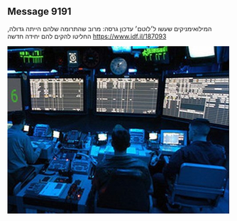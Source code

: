 ## Message 9191

המילואימניקים שעשו ל׳לוטם׳ עדכון גרסה:
מרוב שהתרומה שלהם הייתה גדולה, החליטו להקים להם יחידה חדשה
https://www.idf.il/187093

![Photo](9191/9191_photo.jpg)
